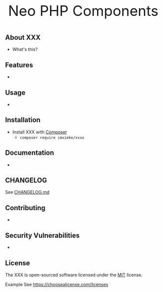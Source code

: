 <p style="text-align:center;font-size:46px;"> Neo PHP Components</p>

## About XXX
- What's this?

## Features
-

## Usage
-

## Installation
- Install XXX with [Composer](https://getcomposer.org/)
  - `composer require imxieke/xxxx`

## Documentation
-

## CHANGELOG
See [CHANGELOG.md]()

## Contributing
-


## Security Vulnerabilities
-


## License

The XXX is open-sourced software licensed under the [MIT]() license.

Example See https://choosealicense.com/licenses
